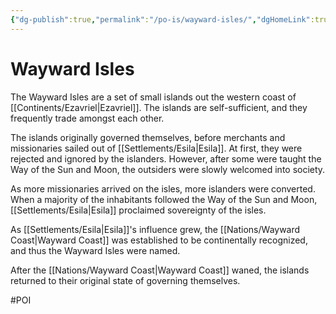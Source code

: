 ```yaml
---
{"dg-publish":true,"permalink":"/po-is/wayward-isles/","dgHomeLink":true,"dgPassFrontmatter":false}
---
```



# Wayward Isles
The Wayward Isles are a set of small islands out the western coast of [[Continents/Ezavriel|Ezavriel]]. The islands are self-sufficient, and they frequently trade amongst each other. 

The islands originally governed themselves, before merchants and missionaries sailed out of [[Settlements/Esila|Esila]]. At first, they were rejected and ignored by the islanders. However, after some were taught the Way of the Sun and Moon, the outsiders were slowly welcomed into society. 

As more missionaries arrived on the isles, more islanders were converted. When a majority of the inhabitants followed the Way of the Sun and Moon, [[Settlements/Esila|Esila]] proclaimed sovereignty of the isles. 

As [[Settlements/Esila|Esila]]'s influence grew, the [[Nations/Wayward Coast|Wayward Coast]] was established to be continentally recognized, and thus the Wayward Isles were named. 

After the [[Nations/Wayward Coast|Wayward Coast]] waned, the islands returned to their original state of governing themselves. 

#POI